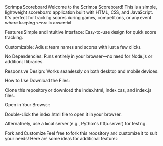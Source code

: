 Scrimpa Scoreboard
Welcome to the Scrimpa Scoreboard! This is a simple, lightweight scoreboard application built with HTML, CSS, and JavaScript. It's perfect for tracking scores during games, competitions, or any event where keeping score is essential.

Features
Simple and Intuitive Interface: Easy-to-use design for quick score tracking.

Customizable: Adjust team names and scores with just a few clicks.

No Dependencies: Runs entirely in your browser—no need for Node.js or additional libraries.

Responsive Design: Works seamlessly on both desktop and mobile devices.

How to Use
Download the Files:

Clone this repository or download the index.html, index.css, and index.js files.

Open in Your Browser:

Double-click the index.html file to open it in your browser.

Alternatively, use a local server (e.g., Python's http.server) for testing.

Fork and Customize
Feel free to fork this repository and customize it to suit your needs! Here are some ideas for additional features:
